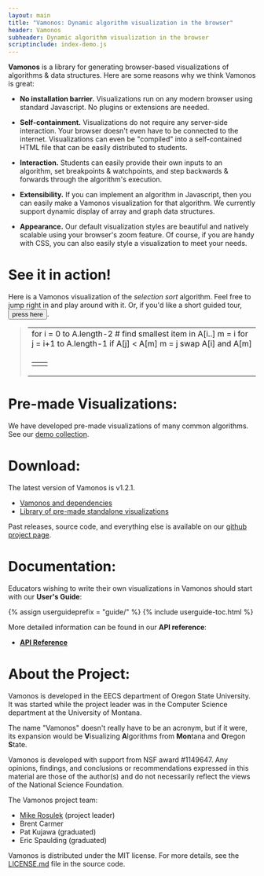 ```yaml
---
layout: main
title: "Vamonos: Dynamic algorithm visualization in the browser"
header: Vamonos
subheader: Dynamic algorithm visualization in the browser
scriptinclude: index-demo.js
---
```


**Vamonos** is a library for generating browser-based visualizations of algorithms & data structures. Here are some reasons why we think Vamonos is great:

* **No installation barrier.** Visualizations run on any modern browser using standard Javascript. No plugins or extensions are needed.

* **Self-containment.** Visualizations do not require any server-side interaction. Your browser doesn't even have to be connected to the internet. Visualizations can even be "compiled" into a self-contained HTML file that can be easily distributed to students.

* **Interaction.** Students can easily provide their own inputs to an algorithm, set breakpoints & watchpoints, and step backwards & forwards through the algorithm's execution.

* **Extensibility.** If you can implement an algorithm in Javascript, then you can easily make a Vamonos visualization for that algorithm. We currently support dynamic display of array and graph data structures.

* **Appearance.** Our default visualization styles are beautiful and natively scalable using your browser's zoom feature. Of course, if you are handy with CSS, you can also easily style a visualization to meet your needs.

# See it in action!

Here is a Vamonos visualization of the *selection sort* algorithm. Feel free to jump right in and play around with it. Or, if you'd like a short guided tour,
<button id="tutorial" onclick="tut.restart()">press here</button>.

>    <table class="vamonos">
>        <tr><td class="pseudocode-and-controls">
>            <div class="pseudocode-procedures">
>                <div id="pseudocode" title="SelectionSort(A):">
>                    for i = 0 to A.length-2
>                        # find smallest item in A[i..]
>                        m = i
>                        for j = i+1 to A.length-1
>                            if A[j] &lt; A[m]
>                                m = j
>                        swap A[i] and A[m]
>                </div>
>            </div>
>        </td></tr><tr><td>
>            <div id="controls"></div>
>        </td></tr><tr><td class="variable-widgets">
>            <table class="variable-widgets">
>                <tr><td><div id="a-var"></div></td>
>                    <td><div id="array"></div></td>
>                </tr>
>            </table>
>        </td></tr>
>    </table>

# Pre-made Visualizations: <span class="construction"></span>

We have developed pre-made visualizations of many common algorithms. See our [demo collection](demos/index.html).

# Download: <span class="construction"></span>
The latest version of Vamonos is v1.2.1.

* [Vamonos and dependencies](https://github.com/rosulek/vamonos/releases/download/v2.0.0/vamonos.zip)
* [Library of pre-made standalone visualizations](https://github.com/rosulek/vamonos/releases/download/v2.0.0/vamonos-demos.zip)

Past releases, source code, and everything else is available on
our [github project page](https://github.com/rosulek/vamonos).


# Documentation: <span class="construction"></span>

Educators wishing to write their own visualizations in Vamonos should start with
our **User's Guide**:

{% assign userguideprefix = "guide/" %}
{% include userguide-toc.html %}

More detailed information can be found in our **API reference**:

* [**API Reference**](api/index.html)

# About the Project:

Vamonos is developed in the EECS department of Oregon State University. It was started while the project leader was in the Computer Science department at the University of Montana.

The name "Vamonos" doesn't really have to be an acronym, but if it were, its expansion would be **V**isualizing **A**lgorithms from **Mon**tana and **O**regon **S**tate.

Vamonos is developed with support from NSF award #1149647. Any opinions, findings, and conclusions or recommendations expressed in this material are those of the author(s) and do not necessarily reflect the views of the National Science Foundation.

The Vamonos project team:

* [Mike Rosulek](http://eecs.oregonstate.edu/~rosulekm) (project leader)
* Brent Carmer
* Pat Kujawa (graduated)
* Eric Spaulding (graduated)

Vamonos is distributed under the MIT license. For more details, see the [LICENSE.md](https://github.com/rosulek/vamonos/blob/master/LICENSE.md) file in the source code.
